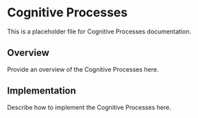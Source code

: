 # Cognitive Processes

This is a placeholder file for Cognitive Processes documentation.

## Overview

Provide an overview of the Cognitive Processes here.

## Implementation

Describe how to implement the Cognitive Processes here.
